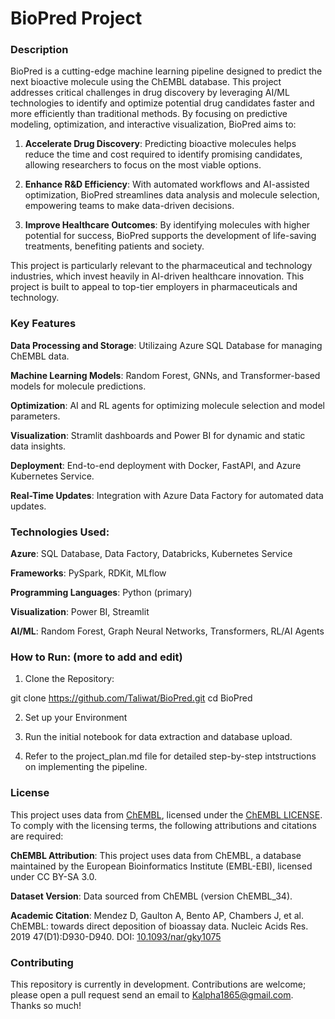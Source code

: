 # BioPred Project

### Description

BioPred is a cutting-edge machine learning pipeline designed to predict the next bioactive molecule using the ChEMBL database.  This project addresses critical challenges in drug discovery by leveraging AI/ML technologies to identify and optimize potential drug candidates faster and more efficiently than traditional methods.  By focusing on predictive modeling, optimization, and interactive visualization, BioPred aims to:

1.  **Accelerate Drug Discovery**:
    Predicting bioactive molecules helps reduce the time and cost required to identify promising candidates, allowing researchers to focus on the most viable options.

2.  **Enhance R&D Efficiency**:
    With automated workflows and AI-assisted optimization, BioPred streamlines data analysis and molecule selection, empowering teams to make data-driven decisions.

3.  **Improve Healthcare Outcomes**:
    By identifying molecules with higher potential for success, BioPred supports the development of life-saving treatments, benefiting patients and society.

This project is particularly relevant to the pharmaceutical and technology industries, which invest heavily in AI-driven healthcare innovation.  This project is built to appeal to top-tier employers in pharmaceuticals and technology.

### Key Features

**Data Processing and Storage**:
Utilizaing Azure SQL Database for managing ChEMBL data.

**Machine Learning Models**:
Random Forest, GNNs, and Transformer-based models for molecule predictions.

**Optimization**:
AI and RL agents for optimizing molecule selection and model parameters.

**Visualization**:
Stramlit dashboards and Power BI for dynamic and static data insights.

**Deployment**:
End-to-end deployment with Docker, FastAPI, and Azure Kubernetes Service.

**Real-Time Updates**:
Integration with Azure Data Factory for automated data updates.

### Technologies Used:

**Azure**:  SQL Database, Data Factory, Databricks, Kubernetes Service

**Frameworks**:  PySpark, RDKit, MLflow

**Programming Languages**: Python (primary)

**Visualization**: Power BI, Streamlit

**AI/ML**: Random Forest, Graph Neural Networks, Transformers, RL/AI Agents

### How to Run: (more to add and edit)

1.  Clone the Repository:

git clone https://github.com/Taliwat/BioPred.git
cd BioPred

2.  Set up your Environment

3.  Run the initial notebook for data extraction and database upload.

4.  Refer to the project_plan.md file for detailed step-by-step intstructions on implementing the pipeline.

### License

This project uses data from [ChEMBL](https://www.ebi.ac.uk/chembl/), licensed under the [ChEMBL LICENSE](https://ftp.ebi.ac.uk/pub/databases/chembl/ChEMBLdb/latest/LICENSE).  To comply with the licensing terms, the following attributions and citations are required:

**ChEMBL Attribution**:
This project uses data from ChEMBL, a database maintained by the European Bioinformatics Institute (EMBL-EBI), licensed under CC BY-SA 3.0.

**Dataset Version**:
Data sourced from ChEMBL (version ChEMBL_34).

**Academic Citation**:
Mendez D, Gaulton A, Bento AP, Chambers J, et al. ChEMBL: towards direct deposition of bioassay data. Nucleic Acids Res. 2019 47(D1):D930-D940. DOI: [10.1093/nar/gky1075](https://doi.org/10.1093/nar/gky1075)

### Contributing

This repository is currently in development.  Contributions are welcome; please open a pull request send an email to Kalpha1865@gmail.com.  Thanks so much!